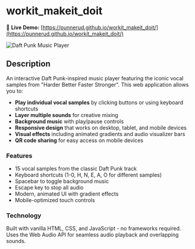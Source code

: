 # workit_makeit_doit

🎵 **Live Demo:** [https://punnerud.github.io/workit_makeit_doit/](https://punnerud.github.io/workit_makeit_doit/)

![Daft Punk Music Player](https://punnerud.github.io/workit_makeit_doit/example.png)

## Description

An interactive Daft Punk-inspired music player featuring the iconic vocal samples from "Harder Better Faster Stronger". This web application allows you to:

- **Play individual vocal samples** by clicking buttons or using keyboard shortcuts
- **Layer multiple sounds** for creative mixing
- **Background music** with play/pause controls
- **Responsive design** that works on desktop, tablet, and mobile devices
- **Visual effects** including animated gradients and audio visualizer bars
- **QR code sharing** for easy access on mobile devices

### Features

- 15 vocal samples from the classic Daft Punk track
- Keyboard shortcuts (1-0, H, N, E, A, O for different samples)
- Spacebar to toggle background music
- Escape key to stop all audio
- Modern, animated UI with gradient effects
- Mobile-optimized touch controls

### Technology

Built with vanilla HTML, CSS, and JavaScript - no frameworks required. Uses the Web Audio API for seamless audio playback and overlapping sounds.